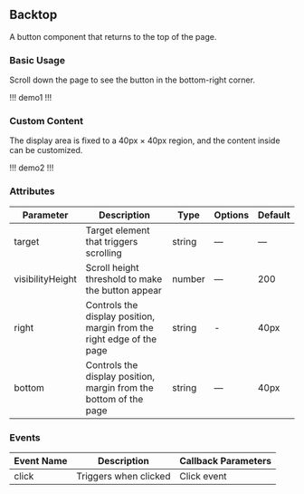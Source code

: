 ## Backtop 

A button component that returns to the top of the page.

### Basic Usage

Scroll down the page to see the button in the bottom-right corner.

!!! demo1 !!!

### Custom Content

The display area is fixed to a 40px × 40px region, and the content inside can be customized.

!!! demo2 !!!

### Attributes

| Parameter         | Description                          | Type   | Options | Default |
|-------------------|--------------------------------------|--------|---------|---------|
| target           | Target element that triggers scrolling | string | —       | —       |
| visibilityHeight | Scroll height threshold to make the button appear | number | —       | 200     |
| right            | Controls the display position, margin from the right edge of the page | string | -       | 40px    |
| bottom           | Controls the display position, margin from the bottom of the page | string | —       | 40px    |

### Events

| Event Name | Description               | Callback Parameters |
|------------|---------------------------|---------------------|
| click      | Triggers when clicked     | Click event         |